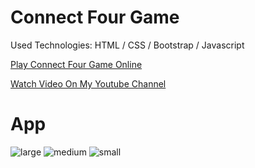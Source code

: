 # Connect Four Game
Used Technologies: HTML / CSS / Bootstrap / Javascript

<p><a href="https://nika-chinchaladze.github.io/Connect_Four_Game/">Play Connect Four Game Online</a></p>
<p><a href="https://www.youtube.com/watch?v=jdOMjPz2Tpw">Watch Video On My Youtube Channel</a></p>

# App
![large](https://user-images.githubusercontent.com/106172218/210888131-ec793ca3-36f1-4f4a-8e46-0987a6e0cd80.jpg)
![medium](https://user-images.githubusercontent.com/106172218/210888145-609a3acb-92d4-40a3-8d71-8e37e3bc73f1.jpg)
![small](https://user-images.githubusercontent.com/106172218/210888164-41d043d0-765f-4038-a882-2b2c9559c54c.jpg)
